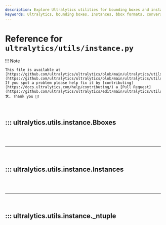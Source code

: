 ```yaml
---
description: Explore Ultralytics utilities for bounding boxes and instances, providing detailed documentation on handling bbox formats, conversions, and more.
keywords: Ultralytics, bounding boxes, Instances, bbox formats, conversions, AI, deep learning, YOLO, xyxy, xywh, ltwh
---
```


# Reference for `ultralytics/utils/instance.py`

!!! Note

    This file is available at [https://github.com/ultralytics/ultralytics/blob/main/ultralytics/utils/instance.py](https://github.com/ultralytics/ultralytics/blob/main/ultralytics/utils/instance.py). If you spot a problem please help fix it by [contributing](https://docs.ultralytics.com/help/contributing/) a [Pull Request](https://github.com/ultralytics/ultralytics/edit/main/ultralytics/utils/instance.py) 🛠️. Thank you 🙏!

<br>

## ::: ultralytics.utils.instance.Bboxes

<br><br><hr><br>

## ::: ultralytics.utils.instance.Instances

<br><br><hr><br>

## ::: ultralytics.utils.instance._ntuple

<br><br>
